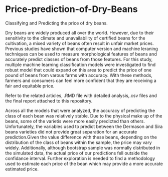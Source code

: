# Price-prediction-of-Dry-Beans

Classifying and Predicting the price of dry beans.

Dry beans are widely produced all over the world. However, due to their sensitivity to the climate and unavailability of
certified beans for the cultivation, a mixed variety of beans often result in unfair market prices. Previous studies have shown that computer version and machine leraning techniques can be used to measure morphological features of beans 
and accurately predict classes of beans from those features. For this study, multiple machine learning classification models were investigated to find robust model that could expand on this area to predict the price of one pound of beans from varous farms with accuracy. With these methods, farmers and consumers can feel more confident that they are receiving a fair and equitable price.

Refer to the related articles, .RMD file with detailed analysis,.csv files and the final report attached to this repository.

Across all the models that were analyzed, the accuracy of predicting the class of each bean was relatively stable. Due to the physical make up of the beans, some of the varietis were more easily predicted than others. Unfortunately, the variables used to predict between the Dermason and Sira beans varieties did not provide great separation for an accurate prediction.Given the value difference with these beans, depending on the distribution of the class of beans within the sample, the price may vary widely. Additionally, although bootstrap sample was normally distributed in the simulated data, the actual price of our predictions fell outside the confidance interval. Further exploration is needed to find a methodology used to estimate each price of the bean which may provide a more accurate estimated price.

